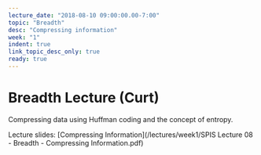 ```yaml
---
lecture_date: "2018-08-10 09:00:00.00-7:00"
topic: "Breadth"
desc: "Compressing information"
week: "1"
indent: true
link_topic_desc_only: true
ready: true
---
```


# Breadth Lecture (Curt)
Compressing data using Huffman coding and the concept of entropy.

Lecture slides: [Compressing Information](/lectures/week1/SPIS Lecture 08 - Breadth - Compressing Information.pdf)
